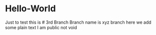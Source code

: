 # Hello-World
Just to test 
this is # 3rd Branch
Branch name is xyz branch
here we add some plain text
I am public not  void  
